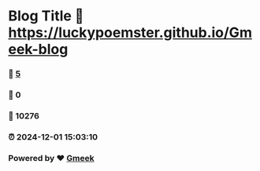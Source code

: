 # Blog Title :link: https://luckypoemster.github.io/Gmeek-blog 
### :page_facing_up: [5](https://luckypoemster.github.io/Gmeek-blog/tag.html) 
### :speech_balloon: 0 
### :hibiscus: 10276 
### :alarm_clock: 2024-12-01 15:03:10 
### Powered by :heart: [Gmeek](https://github.com/Meekdai/Gmeek)
